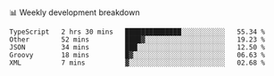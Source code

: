 📊 Weekly development breakdown
<!--START_SECTION:waka-->
```text
TypeScript   2 hrs 30 mins   ██████████████░░░░░░░░░░░   55.34 % 
Other        52 mins         ████▓░░░░░░░░░░░░░░░░░░░░   19.23 % 
JSON         34 mins         ███░░░░░░░░░░░░░░░░░░░░░░   12.50 % 
Groovy       18 mins         █▓░░░░░░░░░░░░░░░░░░░░░░░   06.63 % 
XML          7 mins          ▓░░░░░░░░░░░░░░░░░░░░░░░░   02.68 % 
```
<!--END_SECTION:waka-->

